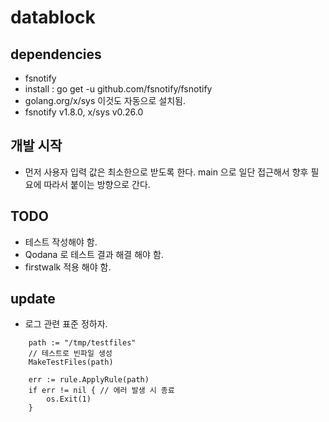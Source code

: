 # datablock

## dependencies
- fsnotify
- install : go get -u github.com/fsnotify/fsnotify
- golang.org/x/sys 이것도 자동으로 설치됨.
- fsnotify v1.8.0, x/sys v0.26.0

## 개발 시작
- 먼저 사용자 입력 값은 최소한으로 받도록 한다. main 으로 일단 접근해서 향후 필요에 따라서 붙이는 방향으로 간다.

## TODO
- 테스트 작성해야 함.
- Qodana 로 테스트 결과 해결 해야 함.
- firstwalk 적용 해야 함.

## update 
- 로그 관련 표준 정하자.


````golang
	path := "/tmp/testfiles"
	// 테스트로 빈파일 생성
	MakeTestFiles(path)

	err := rule.ApplyRule(path)
	if err != nil { // 에러 발생 시 종료
		os.Exit(1)
	}
````